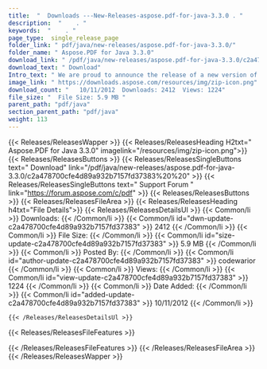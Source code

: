 ```yaml
---
title:  "  Downloads ---New-Releases-aspose.pdf-for-java-3.3.0 . " 
description:  "    . " 
keywords:  "    . " 
page_type:  single_release_page
folder_link: " pdf/java/new-releases/aspose.pdf-for-java-3.3.0/"
folder_name: " Aspose.PDF for Java 3.3.0"
download_link: " /pdf/java/new-releases/aspose.pdf-for-java-3.3.0/c2a478700cfe4d89a932b7157fd37383"
download_text: " Download"
Intro_text: " We are proud to announce the release of a new version of Aspose.Pdf for Java 3.3..."
image_link: " https://downloads.aspose.com/resources/img/zip-icon.png"
download_count: "   10/11/2012  Downloads: 2412  Views: 1224"
file_size: "  File Size: 5.9 MB "
parent_path: "pdf/java"
section_parent_path: "pdf/java"
weight: 113 
---
```


{{< Releases/ReleasesWapper >}}
  {{< Releases/ReleasesHeading H2txt=" Aspose.PDF for Java 3.3.0" imagelink="/resources/img/zip-icon.png">}}
  {{< Releases/ReleasesButtons >}}
    {{< Releases/ReleasesSingleButtons text=" Download" link="/pdf/java/new-releases/aspose.pdf-for-java-3.3.0/c2a478700cfe4d89a932b7157fd37383%20%20" >}}
    {{< Releases/ReleasesSingleButtons text=" Support Forum " link="https://forum.aspose.com/c/pdf" >}}
  {{< Releases/ReleasesButtons >}}
  {{< Releases/ReleasesFileArea >}}
    {{< Releases/ReleasesHeading h4txt="File Details">}}
    {{< Releases/ReleasesDetailsUl >}}
            {{< Common/li  >}} Downloads: {{< /Common/li >}} 
      {{< Common/li id="dwn-update-c2a478700cfe4d89a932b7157fd37383" >}} 2412 {{< /Common/li >}} 
      {{< Common/li  >}} File Size: {{< /Common/li >}} 
      {{< Common/li id="size-update-c2a478700cfe4d89a932b7157fd37383" >}} 5.9 MB {{< /Common/li >}} 
      {{< Common/li  >}} Posted By: {{< /Common/li >}} 
      {{< Common/li id="author-update-c2a478700cfe4d89a932b7157fd37383" >}} codewarior {{< /Common/li >}} 
      {{< Common/li  >}} Views: {{< /Common/li >}} 
      {{< Common/li id="view-update-c2a478700cfe4d89a932b7157fd37383" >}} 1224 {{< /Common/li >}} 
      {{< Common/li  >}} Date Added: {{< /Common/li >}} 
      {{< Common/li id="added-update-c2a478700cfe4d89a932b7157fd37383" >}} 10/11/2012 {{< /Common/li >}} 

    {{< /Releases/ReleasesDetailsUl >}}

  {{< Releases/ReleasesFileFeatures >}}
      
  {{< /Releases/ReleasesFileFeatures >}}
 {{< /Releases/ReleasesFileArea >}}
{{< /Releases/ReleasesWapper >}}



